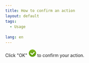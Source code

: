 ```yaml
---
title: How to confirm an action
layout: default
tags:
  - Usage

lang: en
---
```


Click "OK"  ![printpreview](/images/icons/Ok24.png) to confirm your action.
